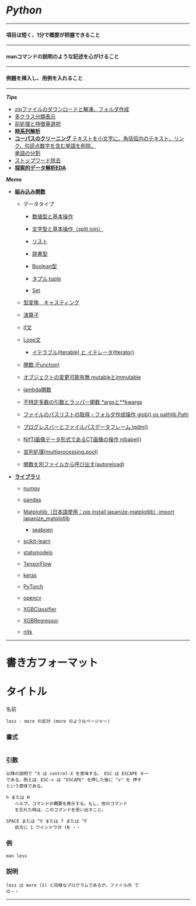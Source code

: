 # $Python$
---
#### 項目は短く、$1$分で概要が把握できること
---
#### manコマンドの説明のような記述を心がけること
---
#### 例題を挿入し、用例を入れること
---
**$Tips$**
- [zipファイルのダウンロードと解凍、フォルダ作成](./load_zip.md)
- [多クラス分類表示](./Library/classifier_plot.md)
- [前処理と特徴量選択](./Library/feature_selection.md)
- [**時系列解析**](./時系列解析.md)
- [**コーパスのクリーニング** テキストを小文字に、角括弧内のテキスト、リンク、句読点数字を含む単語を削除、<br>単語の分割](./コーパスのクリーニング.md)
- [ストップワード除去](./stopwords.md)
- [**探索的データ解析EDA**](./EDA.md)


**$Memo$**
- [**組み込み関数**](./Embedded.md)
    - データタイプ
        - [数値型と基本操作](./Embedded/DataType.md)

        - [文字型と基本操作（split join）](./Embedded/Strings.md)
        - [リスト](./Embedded/list.md)
        - [辞書型](./Embedded/Dictionary.md)
        - [Boolean型](./Embedded/Boolean.md)
        - [タプル tuple](./Embedded/Taples.md)
        - [Set](./Embedded/Set.md)
    - [型変換　キャスティング](./Embedded/Casting.md)
    - [演算子](./Embedded/Operator.md)
    - [if文](./Embedded/if.md)
    - [Loop文](./Embedded/for.md)
        - [イテラブル(Iterable) と イテレータ(Iterator)](./Embedded/iterable.md)
    - [関数 (Function)](./Embedded/def.md)
    - [オブジェクトの変更可能有無 mutableとimmutable](./Embedded/mutable.md)
    - [lambda関数](./Embedded/lambda.md)
    - [不特定多数の引数とラッパー関数 *argsと**kwargs](./Embedded/args.md)

    - [ファイルのパスリストの取得・フォルダ作成操作 glob() os pathlib.Path](./Embedded/glob.md)
    - [プログレスバーとファイルパスデータフレーム tqdm()](./Embedded/tqdm.md)
    - [NifTI画像データ形式であるCT画像の操作 nibabel()](./Embedded/nibabel/nibabel.md)
    - [並列処理(multiprocessing.pool)](./Embedded/pool.md)
    - [関数を別ファイルから呼び出す(autoreload)](./Embedded/autoreload.md)


- [**ライブラリ**](./Library.md)
    - [numpy](./Library/numpy.md)
    - [pandas](./Library/pandas.md)
    - [Matplotlib（日本語使用：pip install japanize-matplotlib）import japanize_matplotlib](./Library/Matplotlib.md)
        - [seaboen](./Library/seaborn.md)
    - [scikit-learn](./Library/scikit-learn.md)
    - [statsmodels](./Library/statsmodels.md)

    - [TensorFlow](./Library/tensorflow.md)
    - [keras](./Library/keras.md)
    - [PyTorch](./Library/torch.md)

    - [opencv](./Library/opencv.md)

    - [XGBClassifier](./Library/scikit-learn/xgboost_XGBClassifier.md)
    - [XGBRegressor](./Library/scikit-learn/Regression_GBDT_tablemethod/Regression_GBDT_tablemethod.md)

    - [nltk](./Library/nltk.md)



---
# 書き方フォーマット

# タイトル

名前

    less - more の反対 (more のようなページャー)

### 書式

```python

```

### 引数

    以降の説明で ^X は control-X を意味する。 ESC は ESCAPE キー
    である。例えば、ESC-v は "ESCAPE" を押した後に "v" を 押す
    という意味である。

    h または H
    　　ヘルプ。コマンドの概要を表示する。もし、他のコマンド
    　　を忘れた時は、このコマンドを思い出すこと。

    SPACE または ^V または f または ^F
    　　前方に 1 ウインドウ分 (N ・・

### 例

    man less

### 説明

    less は more (1) と同様なプログラムであるが、ファイル内 で
    の・・

---